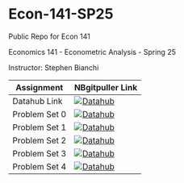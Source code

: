 # Econ-141-SP25
Public Repo for Econ 141

Economics 141 - Econometric Analysis - Spring 25

Instructor: Stephen Bianchi

| Assignment  | NBgitpuller Link  |  
|---|---|
| Datahub Link   | [![Datahub](https://img.shields.io/badge/Launch-UCB%20Datahub-blue.svg)](https://datahub.berkeley.edu/hub/user-redirect/git-pull?repo=https%3A%2F%2Fgithub.com%2Fds-modules%2FEcon-141-SP25-Public&branch=main&urlpath=lab%2Ftree%2FEcon-141-SP25-Public%2FREADME.md)
| Problem Set 0  | [![Datahub](https://img.shields.io/badge/Launch-UCB%20Datahub-blue.svg)](https://datahub.berkeley.edu/hub/user-redirect/git-pull?repo=https%3A%2F%2Fgithub.com%2Fds-modules%2FEcon-141-SP25-Public&urlpath=tree%2FEcon-141-SP25-Public%2Fps0%2Fps0.ipynb&branch=main)
| Problem Set 1  | [![Datahub](https://img.shields.io/badge/Launch-UCB%20Datahub-blue.svg)](https://datahub.berkeley.edu/hub/user-redirect/git-pull?repo=https%3A%2F%2Fgithub.com%2Fds-modules%2FEcon-141-SP25-Public&urlpath=tree%2FEcon-141-SP25-Public%2Fps1%2Fps1.ipynb&branch=main)
| Problem Set 2  | [![Datahub](https://img.shields.io/badge/Launch-UCB%20Datahub-blue.svg)](https://datahub.berkeley.edu/hub/user-redirect/git-pull?repo=https%3A%2F%2Fgithub.com%2Fds-modules%2FEcon-141-SP25-Public&urlpath=tree%2FEcon-141-SP25-Public%2Fps2%2Fps2.ipynb&branch=main)
| Problem Set 3  | [![Datahub](https://img.shields.io/badge/Launch-UCB%20Datahub-blue.svg)](https://datahub.berkeley.edu/hub/user-redirect/git-pull?repo=https%3A%2F%2Fgithub.com%2Fds-modules%2FEcon-141-SP25-Public&urlpath=tree%2FEcon-141-SP25-Public%2Fps3%2Fps3.ipynb&branch=main)
| Problem Set 4  | [![Datahub](https://img.shields.io/badge/Launch-UCB%20Datahub-blue.svg)](https://datahub.berkeley.edu/hub/user-redirect/git-pull?repo=https%3A%2F%2Fgithub.com%2Fds-modules%2FEcon-141-SP25-Public&urlpath=tree%2FEcon-141-SP25-Public%2Fps4%2Fps4.ipynb&branch=main)

